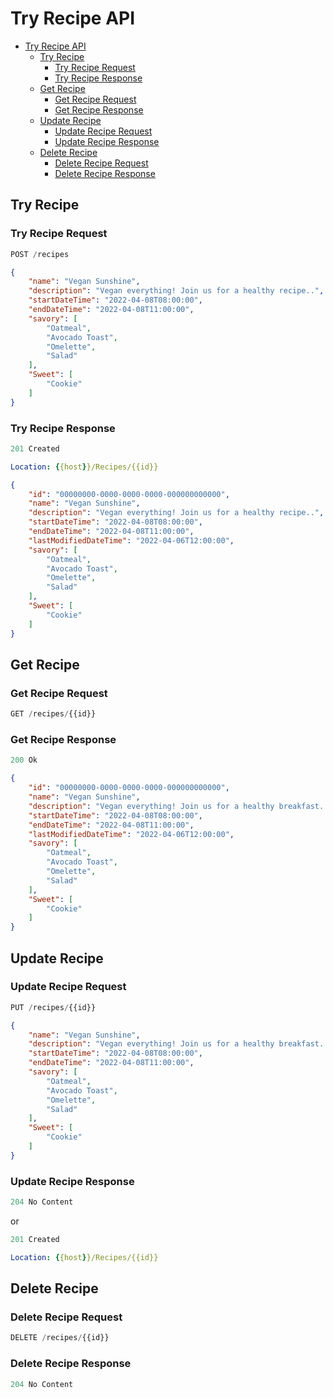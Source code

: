 # Try Recipe API

- [Try Recipe API](#try-recipe-api)
  - [Try Recipe](#try-recipe)
    - [Try Recipe Request](#try-recipe-request)
    - [Try Recipe Response](#try-recipe-response)
  - [Get Recipe](#get-recipe)
    - [Get Recipe Request](#get-recipe-request)
    - [Get Recipe Response](#get-recipe-response)
  - [Update Recipe](#update-recipe)
    - [Update Recipe Request](#update-recipe-request)
    - [Update Recipe Response](#update-recipe-response)
  - [Delete Recipe](#delete-recipe)
    - [Delete Recipe Request](#delete-recipe-request)
    - [Delete Recipe Response](#delete-recipe-response)

## Try Recipe

### Try Recipe Request

```js
POST /recipes
```

```json
{
    "name": "Vegan Sunshine",
    "description": "Vegan everything! Join us for a healthy recipe..",
    "startDateTime": "2022-04-08T08:00:00",
    "endDateTime": "2022-04-08T11:00:00",
    "savory": [
        "Oatmeal",
        "Avocado Toast",
        "Omelette",
        "Salad"
    ],
    "Sweet": [
        "Cookie"
    ]
}
```

### Try Recipe Response

```js
201 Created
```

```yml
Location: {{host}}/Recipes/{{id}}
```

```json
{
    "id": "00000000-0000-0000-0000-000000000000",
    "name": "Vegan Sunshine",
    "description": "Vegan everything! Join us for a healthy recipe..",
    "startDateTime": "2022-04-08T08:00:00",
    "endDateTime": "2022-04-08T11:00:00",
    "lastModifiedDateTime": "2022-04-06T12:00:00",
    "savory": [
        "Oatmeal",
        "Avocado Toast",
        "Omelette",
        "Salad"
    ],
    "Sweet": [
        "Cookie"
    ]
}
```

## Get Recipe

### Get Recipe Request

```js
GET /recipes/{{id}}
```

### Get Recipe Response

```js
200 Ok
```

```json
{
    "id": "00000000-0000-0000-0000-000000000000",
    "name": "Vegan Sunshine",
    "description": "Vegan everything! Join us for a healthy breakfast..",
    "startDateTime": "2022-04-08T08:00:00",
    "endDateTime": "2022-04-08T11:00:00",
    "lastModifiedDateTime": "2022-04-06T12:00:00",
    "savory": [
        "Oatmeal",
        "Avocado Toast",
        "Omelette",
        "Salad"
    ],
    "Sweet": [
        "Cookie"
    ]
}
```

## Update Recipe

### Update Recipe Request

```js
PUT /recipes/{{id}}
```

```json
{
    "name": "Vegan Sunshine",
    "description": "Vegan everything! Join us for a healthy breakfast..",
    "startDateTime": "2022-04-08T08:00:00",
    "endDateTime": "2022-04-08T11:00:00",
    "savory": [
        "Oatmeal",
        "Avocado Toast",
        "Omelette",
        "Salad"
    ],
    "Sweet": [
        "Cookie"
    ]
}
```

### Update Recipe Response

```js
204 No Content
```

or

```js
201 Created
```

```yml
Location: {{host}}/Recipes/{{id}}
```

## Delete Recipe

### Delete Recipe Request

```js
DELETE /recipes/{{id}}
```

### Delete Recipe Response

```js
204 No Content
```